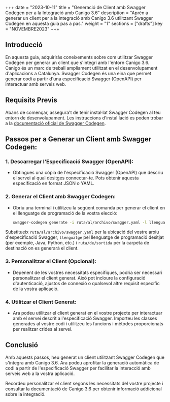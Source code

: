 +++
date         = "2023-10-11"
title        = "Generació de Client amb Swagger Codegen per a la Integració amb Canigo 3.6"
description  = "Aprèn a generar un client per a la integració amb Canigo 3.6 utilitzant Swagger Codegen en aquesta guia pas a pas."
weight      = "1"
sections    = ["drafts"]
key          = "NOVEMBRE2023"
+++

## Introducció

En aquesta guia, adquiriràs coneixements sobre com utilitzar Swagger Codegen per generar un client que s'integri amb l'entorn Canigo 3.6. Canigo és un marc de treball ampliament utilitzat en el desenvolupament d'aplicacions a Catalunya. Swagger Codegen és una eina que permet generar codi a partir d'una especificació Swagger (OpenAPI) per interactuar amb serveis web.

## Requisits Previs

Abans de començar, assegura't de tenir instal·lat Swagger Codegen al teu entorn de desenvolupament. Les instruccions d'instal·lació es poden trobar a la [documentació oficial de Swagger Codegen](https://swagger.io/tools/swagger-codegen/).

## Passos per a Generar un Client amb Swagger Codegen:

### 1. Descarregar l'Especificació Swagger (OpenAPI):

- Obtingues una còpia de l'especificació Swagger (OpenAPI) que descriu el servei al qual desitges connectar-te. Pots obtenir aquesta especificació en format JSON o YAML.

### 2. Generar el Client amb Swagger Codegen:

- Obriu una terminal i utilitzeu la següent comanda per generar el client en el llenguatge de programació de la vostra elecció:

  ```bash
  swagger-codegen generate -i ruta/al/archivo/swagger.yaml -l llenguatge -o ruta/de/sortida
  ```

Substitueix `ruta/al/archivo/swagger.yaml` per la ubicació del vostre arxiu d'especificació Swagger, `llenguatge` pel llenguatge de programació desitjat (per exemple, Java, Python, etc.) i `ruta/de/sortida` per la carpeta de destinació on es generarà el client.

### 3. Personalitzar el Client (Opcional):

- Depenent de les vostres necessitats específiques, podria ser necessari personalitzar el client generat. Això pot incloure la configuració d'autenticació, ajustos de connexió o qualsevol altre requisit específic de la vostra aplicació.

### 4. Utilitzar el Client Generat:

- Ara podeu utilitzar el client generat en el vostre projecte per interactuar amb el servei descrit a l'especificació Swagger. Importeu les classes generades al vostre codi i utilitzeu les funcions i mètodes proporcionats per realitzar crides al servei.

## Conclusió

Amb aquests passos, heu generat un client utilitzant Swagger Codegen que s'integra amb Canigo 3.6. Ara podeu aprofitar la generació automàtica de codi a partir de l'especificació Swagger per facilitar la interacció amb serveis web a la vostra aplicació.

Recordeu personalitzar el client segons les necessitats del vostre projecte i consultar la documentació de Canigo 3.6 per obtenir informació addicional sobre la integració.

